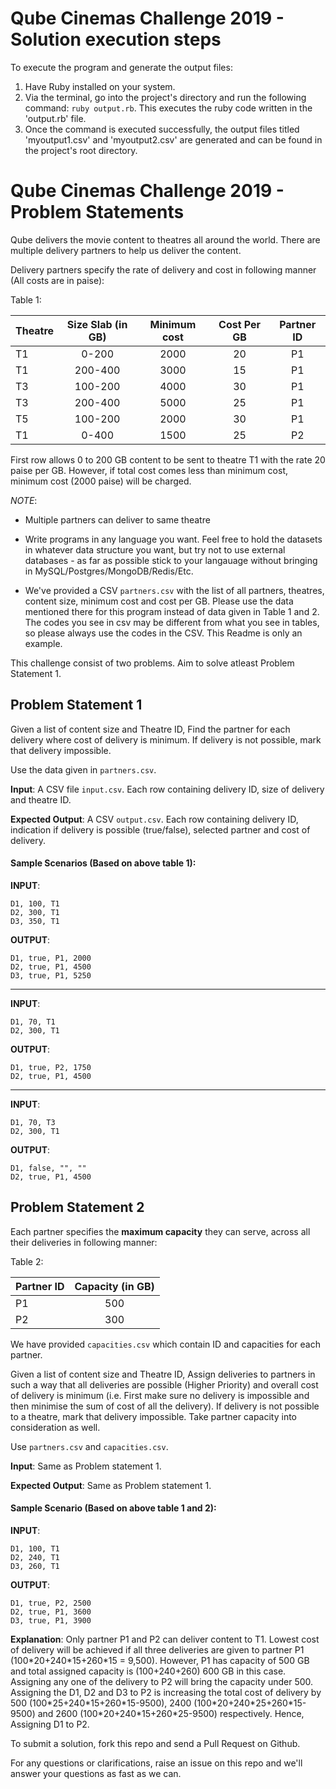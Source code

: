 # Qube Cinemas Challenge 2019 - Solution execution steps

To execute the program and generate the output files:
1. Have Ruby installed on your system.
2. Via the terminal, go into the project's directory and run the following command: `ruby output.rb`. This executes the ruby code written in the 'output.rb' file.
3. Once the command is executed successfully, the output files titled 'myoutput1.csv' and 'myoutput2.csv' are generated and can be found in the project's root directory.

# Qube Cinemas Challenge 2019 - Problem Statements

Qube delivers the movie content to theatres all around the world. There are multiple delivery partners to help us deliver the content.

Delivery partners specify the rate of delivery and cost in following manner (All costs are in paise):

Table 1:

| Theatre       | Size Slab (in GB)        | Minimum cost  | Cost Per GB | Partner ID |
| ------------- |:----------------:        |:-------------:| :----------:|:----------:|
|  T1           |         0-200            |       2000    |      20     |     P1     |
|  T1           |         200-400          |       3000    |      15     |P1          |
|  T3           |         100-200          |       4000    |      30     |P1          |
|  T3           |         200-400          |       5000    |      25     |P1          |
|  T5           |         100-200          |       2000    |      30     |P1          |
|  T1           |         0-400            |       1500    |      25     |P2          |

First row allows 0 to 200 GB content to be sent to theatre T1 with the rate 20 paise per GB. However, if total cost comes less than minimum cost, minimum cost (2000 paise) will be charged.

*NOTE*: 
- Multiple partners can deliver to same theatre


- Write programs in any language you want. Feel free to hold the datasets in whatever data structure you want, but try not to use external databases - as far as possible stick to your langauage without bringing in MySQL/Postgres/MongoDB/Redis/Etc.

- We've provided a CSV `partners.csv` with the list of all partners, theatres, content size, minimum cost and cost per GB. Please use the data mentioned there for this program instead of data given in Table 1 and 2. The codes you see in csv may be different from what you see in tables, so please always use the codes in the CSV. This Readme is only an example.

This challenge consist of two problems. Aim to solve atleast Problem Statement 1.

## Problem Statement 1
Given a list of content size and Theatre ID, Find the partner for each delivery where cost of delivery is minimum. If delivery is not possible, mark that delivery impossible.

Use the data given in `partners.csv`.


**Input**: A CSV file `input.csv`. Each row containing delivery ID, size of delivery and theatre ID.

**Expected Output**: A CSV `output.csv`. Each row containing delivery ID, indication if delivery is possible (true/false), selected partner and cost of delivery.

#### Sample Scenarios (Based on above table 1):
**INPUT**:
```
D1, 100, T1
D2, 300, T1
D3, 350, T1
```
**OUTPUT**:
```
D1, true, P1, 2000
D2, true, P1, 4500
D3, true, P1, 5250
```
---
**INPUT**:
```
D1, 70, T1
D2, 300, T1
```
**OUTPUT**:
```
D1, true, P2, 1750
D2, true, P1, 4500
```

---
**INPUT**:
```
D1, 70, T3
D2, 300, T1
```
**OUTPUT**:
```
D1, false, "", "" 
D2, true, P1, 4500
```

## Problem Statement 2

Each partner specifies the **maximum capacity** they can serve, across all their deliveries in following manner:

Table 2:

| Partner ID    | Capacity (in GB) |
| ------------- |:----------------:|
|  P1           |        500       |
|  P2           |        300       |

We have provided `capacities.csv` which contain ID and capacities for each partner.

Given a list of content size and Theatre ID, Assign deliveries to partners in such a way that all deliveries are possible (Higher Priority) and overall cost of delivery is minimum (i.e. First make sure no delivery is impossible and then minimise the sum of cost of all the delivery). If delivery is not possible to a theatre, mark that delivery impossible. Take partner capacity into consideration as well.

Use `partners.csv` and `capacities.csv`.

**Input**: Same as Problem statement 1.

**Expected Output**: Same as Problem statement 1.

#### Sample Scenario (Based on above table 1 and 2):
**INPUT**:
```
D1, 100, T1
D2, 240, T1
D3, 260, T1
```

**OUTPUT**:
```
D1, true, P2, 2500
D2, true, P1, 3600
D3, true, P1, 3900
```

**Explanation**: Only partner P1 and P2 can deliver content to T1. Lowest cost of delivery will be achieved if all three deliveries are given to partner P1 (100\*20+240\*15+260\*15 = 9,500). However, P1 has capacity of 500 GB and total assigned capacity is (100+240+260) 600 GB in this case. Assigning any one of the delivery to P2 will bring the capacity under 500. Assigning the D1, D2 and D3 to P2 is increasing the total cost of delivery by 500 (100\*25+240\*15+260\*15-9500), 2400 (100\*20+240\*25+260*15-9500) and 2600 (100\*20+240\*15+260\*25-9500) respectively. Hence, Assigning D1 to P2.

To submit a solution, fork this repo and send a Pull Request on Github.

For any questions or clarifications, raise an issue on this repo and we'll answer your questions as fast as we can.
